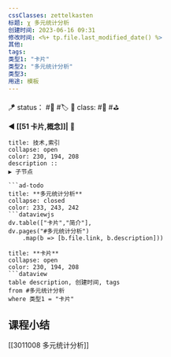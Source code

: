 ```yaml
---
cssClasses: zettelkasten
标题: χ 多元统计分析
创建时间: 2023-06-16 09:31
修改时间: <%+ tp.file.last_modified_date() %>
其他:
tags: 
类型1: "卡片"
类型2: "多元统计分析"
类型3:
用途: 模板
---
```


🪁 status： #🌸 #🏷️
🎏 class: #📇 #⛳ 

**◀️ [[51 卡片,概念]]|** 
📎 
```ad-todo
title: 技术,索引
collapse: open
color: 230, 194, 208
description :: 
▶️ 子节点

```ad-todo
title: **多元统计分析**
collapse: closed
color: 233, 243, 242
```dataviewjs
dv.table(["卡片","简介"],
dv.pages("#多元统计分析")
	.map(b => [b.file.link, b.description]))

```


```ad-todo
title: **卡片**
collapse: open
color: 230, 194, 208
```dataview
table description, 创建时间, tags
from #多元统计分析   
where 类型1 = "卡片"
```
## 课程小结
[[3011008 多元统计分析]]
